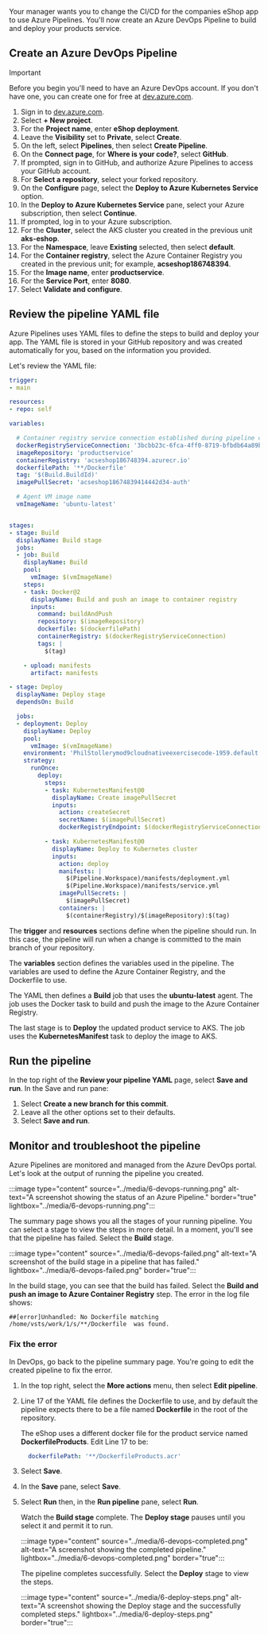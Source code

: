 Your manager wants you to change the CI/CD for the companies eShop app to use Azure Pipelines. You'll now create an Azure DevOps Pipeline to build and deploy your products service.

## Create an Azure DevOps Pipeline

> [!IMPORTANT]
> Before you begin you'll need to have an Azure DevOps account. If you don't have one, you can create one for free at [dev.azure.com](https://dev.azure.com/).

1. Sign in to [dev.azure.com](https://dev.azure.com/).
1. Select **+ New project**.
1. For the **Project name**, enter **eShop deployment**.
1. Leave the **Visibility** set to **Private**, select **Create**.
1. On the left, select **Pipelines**, then select **Create Pipeline**.
1. On the **Connect page**, for **Where is your code?**, select **GitHub**.
1. If prompted, sign in to GitHub, and authorize Azure Pipelines to access your GitHub account.
1. For **Select a repository**, select your forked repository.
1. On the **Configure** page, select the **Deploy to Azure Kubernetes Service** option.
1. In the **Deploy to Azure Kubernetes Service** pane, select your Azure subscription, then select **Continue**.
1. If prompted, log in to your Azure subscription.
1. For the **Cluster**, select the AKS cluster you created in the previous unit **aks-eshop**.
1. For the **Namespace**, leave **Existing** selected, then select **default**.
1. For the **Container registry**, select the Azure Container Registry you created in the previous unit; for example, **acseshop186748394**.
1. For the **Image name**, enter **productservice**.
1. For the **Service Port**, enter **8080**.
1. Select **Validate and configure**.

## Review the pipeline YAML file

Azure Pipelines uses YAML files to define the steps to build and deploy your app. The YAML file is stored in your GitHub repository and was created automatically for you, based on the information you provided.

Let's review the YAML file:

```yml
trigger:
- main

resources:
- repo: self

variables:

  # Container registry service connection established during pipeline creation
  dockerRegistryServiceConnection: '3bcbb23c-6fca-4ff0-8719-bfbdb64a89b1'
  imageRepository: 'productservice'
  containerRegistry: 'acseshop186748394.azurecr.io'
  dockerfilePath: '**/Dockerfile'
  tag: '$(Build.BuildId)'
  imagePullSecret: 'acseshop18674839414442d34-auth'

  # Agent VM image name
  vmImageName: 'ubuntu-latest'


stages:
- stage: Build
  displayName: Build stage
  jobs:
  - job: Build
    displayName: Build
    pool:
      vmImage: $(vmImageName)
    steps:
    - task: Docker@2
      displayName: Build and push an image to container registry
      inputs:
        command: buildAndPush
        repository: $(imageRepository)
        dockerfile: $(dockerfilePath)
        containerRegistry: $(dockerRegistryServiceConnection)
        tags: |
          $(tag)

    - upload: manifests
      artifact: manifests

- stage: Deploy
  displayName: Deploy stage
  dependsOn: Build

  jobs:
  - deployment: Deploy
    displayName: Deploy
    pool:
      vmImage: $(vmImageName)
    environment: 'PhilStollerymod9cloudnativeexercisecode-1959.default'
    strategy:
      runOnce:
        deploy:
          steps:
          - task: KubernetesManifest@0
            displayName: Create imagePullSecret
            inputs:
              action: createSecret
              secretName: $(imagePullSecret)
              dockerRegistryEndpoint: $(dockerRegistryServiceConnection)

          - task: KubernetesManifest@0
            displayName: Deploy to Kubernetes cluster
            inputs:
              action: deploy
              manifests: |
                $(Pipeline.Workspace)/manifests/deployment.yml
                $(Pipeline.Workspace)/manifests/service.yml
              imagePullSecrets: |
                $(imagePullSecret)
              containers: |
                $(containerRegistry)/$(imageRepository):$(tag)

```

The **trigger** and **resources** sections define when the pipeline should run. In this case, the pipeline will run when a change is committed to the main branch of your repository.

The **variables** section defines the variables used in the pipeline. The variables are used to define the Azure Container Registry, and the Dockerfile to use.

The YAML then defines a **Build** job that uses the **ubuntu-latest** agent. The job uses the Docker task to build and push the image to the Azure Container Registry.

The last stage is to **Deploy** the updated product service to AKS. The job uses the **KubernetesManifest** task to deploy the image to AKS.

## Run the pipeline

In the top right of the **Review your pipeline YAML** page, select **Save and run**. In the Save and run pane:

1. Select **Create a new branch for this commit**.
1. Leave all the other options set to their defaults.
1. Select **Save and run**.

## Monitor and troubleshoot the pipeline

Azure Pipelines are monitored and managed from the Azure DevOps portal. Let's look at the output of running the pipeline you created.

:::image type="content" source="../media/6-devops-running.png" alt-text="A screenshot showing the status of an Azure Pipeline." border="true" lightbox="../media/6-devops-running.png":::

The summary page shows you all the stages of your running pipeline. You can select a stage to view the steps in more detail. In a moment, you'll see that the pipeline has failed. Select the **Build** stage.

:::image type="content" source="../media/6-devops-failed.png" alt-text="A screenshot of the build stage in a pipeline that has failed." lightbox="../media/6-devops-failed.png" border="true":::

In the build stage, you can see that the build has failed. Select the **Build and push an image to Azure Container Registry** step. The error in the log file shows:

```console
##[error]Unhandled: No Dockerfile matching  /home/vsts/work/1/s/**/Dockerfile  was found.
```

### Fix the error

In DevOps, go back to the pipeline summary page. You're going to edit the created pipeline to fix the error.

1. In the top right, select the **More actions** menu, then select **Edit pipeline**.

1. Line 17 of the YAML file defines the Dockerfile to use, and by default the pipeline expects there to be a file named **Dockerfile** in the root of the repository.

    The eShop uses a different docker file for the product service named **DockerfileProducts**. Edit Line 17 to be:
    
    ```yaml
      dockerfilePath: '**/DockerfileProducts.acr'
    ```

1. Select **Save**.
1. In the **Save** pane, select **Save**.
1. Select **Run** then, in the **Run pipeline** pane, select **Run**.
    
    Watch the **Build stage** complete. The **Deploy stage** pauses until you select it and permit it to run.
    
    :::image type="content" source="../media/6-devops-completed.png" alt-text="A screenshot showing the completed pipeline." lightbox="../media/6-devops-completed.png" border="true":::
    
    The pipeline completes successfully. Select the **Deploy** stage to view the steps.

    :::image type="content" source="../media/6-deploy-steps.png" alt-text="A screenshot showing the Deploy stage and the successfully completed steps." lightbox="../media/6-deploy-steps.png" border="true":::

